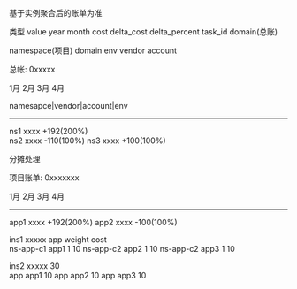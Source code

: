 基于实例聚合后的账单为准


类型         value   year  month  cost  delta_cost delta_percent task_id
domain(总账)        


namespace(项目)  domain
env
vendor 
account
  
  

总帐: 0xxxxx


1月   2月   3月   4月

namesapce|vendor|account|env

---------
ns1  xxxx  +192(200%)   
ns2  xxxx  -110(100%)
ns3  xxxx  +100(100%)   

分摊处理

项目账单: 0xxxxxxx


1月   2月   3月   4月


----------
app1 xxxx +192(200%)
app2 xxxx -100(100%)

ins1  xxxxx     app   weight   cost   
   ns-app-c1   app1     1      10
   ns-app-c2   app2     1      10
   ns-app-c2   app3     1      10

ins2  xxxxx     30      
   app   app1   10
   app   app2   10
   app   app3   10

